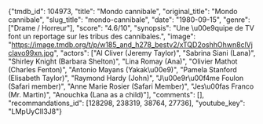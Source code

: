 {"tmdb_id": 104973, "title": "Mondo cannibale", "original_title": "Mondo cannibale", "slug_title": "mondo-cannibale", "date": "1980-09-15", "genre": ["Drame / Horreur"], "score": "4.6/10", "synopsis": "Une \u00e9quipe de TV font un reportage sur les tribus des cannibales.", "image": "https://image.tmdb.org/t/p/w185_and_h278_bestv2/xTQD2oshhOhwn8clVjclavo99xn.jpg", "actors": ["Al Cliver (Jeremy Taylor)", "Sabrina Siani (Lana)", "Shirley Knight (Barbara Shelton)", "Lina Romay (Ana)", "Olivier Mathot (Charles Fenton)", "Antonio Mayans (Yakak\u00e9)", "Pamela Stanford (Elisabeth Taylor)", "Raymond Hardy (John)", "J\u00e9r\u00f4me Foulon (Safari member)", "Anne Marie Rosier (Safari Member)", "Jes\u00fas Franco (Mr. Martin)", "Anouchka (Lana as a child)"], "comments": [], "recommandations_id": [128298, 238319, 38764, 27736], "youtube_key": "LMpUyCII3J8"}